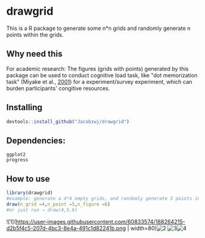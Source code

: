 # drawgrid

This is a R package to generate some n*n grids and randomly generate n points within the grids.

## Why need this
For academic research:
The figures (grids with points) generated by this package can be used to conduct cognitive load task, like "dot memorization task" (Miyake et al., [2001](https://doi.org/10.1037//0096-3445.130.4.621)) for a experiment/survey experiment, which can burden participants' congitive resources.


## Installing
```R
devtools::install_github("Jacobzwj/drawgrid")
```

## Dependencies:
`ggplot2`  
`progress`  

## How to use
```R
library(drawgrid)
#example: generate a 4*4 empty grids, and randomly generate 5 points in the grids, if we need 4 figures
draw(n_grid =4,n_point =5,n_figure =6)
#or just run → draw(4,5,6)
```
![1](https://user-images.githubusercontent.com/60833574/188264215-d2b5f4c5-207d-4bc3-8e4a-491c1d82241b.png | width=80)![2](https://user-images.githubusercontent.com/60833574/188264216-3ba1e7b3-aad4-461f-9e49-70d8c91db3b6.png)
![3](https://user-images.githubusercontent.com/60833574/188264217-1ad81d31-93de-46d6-9e16-8ec188990206.png)![4](https://user-images.githubusercontent.com/60833574/188264219-66f276da-af6c-4973-b859-369a0be22a81.png)
